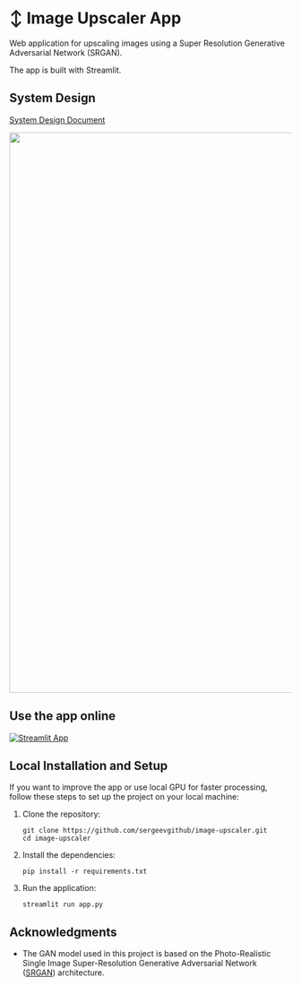 # ↕️ Image Upscaler App

Web application for upscaling images using a Super Resolution Generative Adversarial Network (SRGAN). 

The app is built with Streamlit.

## System Design

[System Design Document](https://docs.google.com/document/d/1-Br9nFJZ-XVLywGMs1I3CzDxwQuCXnSiAHS7YWpm1tE/edit?tab=t.0)

<img width="1000" src="https://github.com/user-attachments/assets/73248bd8-e856-4cc8-92dd-3d7a557534c9" />

## Use the app online

[![Streamlit App](https://static.streamlit.io/badges/streamlit_badge_black_white.svg)](https://mlsd-image-upscaler.streamlit.app/)

## Local Installation and Setup
If you want to improve the app or use local GPU for faster processing,
follow these steps to set up the project on your local machine:

1. Clone the repository:
   ```
   git clone https://github.com/sergeevgithub/image-upscaler.git
   cd image-upscaler
   ```
2. Install the dependencies:
   ```
   pip install -r requirements.txt
   ```
3. Run the application:
   ```
   streamlit run app.py
   ```

## Acknowledgments

* The GAN model used in this project is based on the Photo-Realistic Single Image Super-Resolution Generative Adversarial
Network ([SRGAN](https://arxiv.org/pdf/1609.04802v5)) architecture. 
